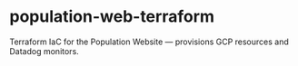 # population-web-terraform
Terraform IaC for the Population Website — provisions GCP resources and Datadog monitors.
